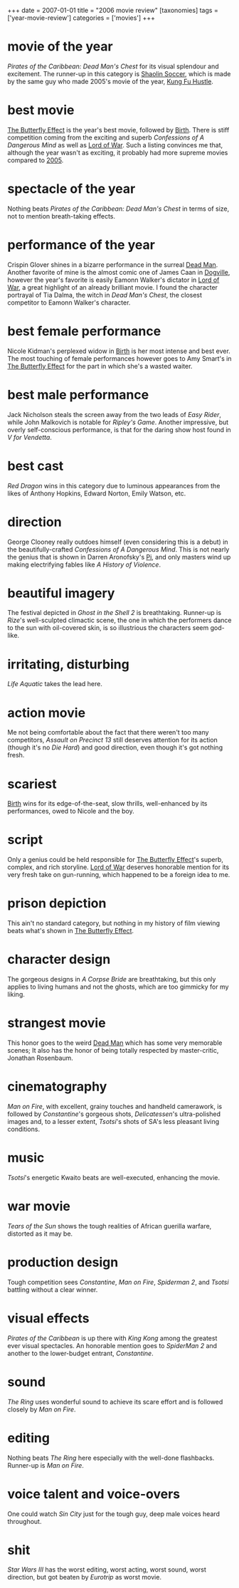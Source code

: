 +++
date = 2007-01-01
title = "2006 movie review"
[taxonomies]
tags = ['year-movie-review']
categories = ['movies']
+++

movie of the year
=================

*Pirates of the Caribbean: Dead Man's Chest* for its visual splendour
and excitement. The runner-up in this category is [Shaolin Soccer],
which is made by the same guy who made 2005's movie of the year, [Kung
Fu Hustle].

best movie
==========

[The Butterfly Effect] is the year's best movie, followed by [Birth].
There is stiff competition coming from the exciting and superb
*Confessions of A Dangerous Mind* as well as [Lord of War]. Such a
listing convinces me that, although the year wasn't as exciting, it
probably had more supreme movies compared to [2005].

spectacle of the year
=====================

Nothing beats *Pirates of the Caribbean: Dead Man's Chest* in terms of
size, not to mention breath-taking effects.

performance of the year
=======================

Crispin Glover shines in a bizarre performance in the surreal [Dead
Man]. Another favorite of mine is the almost comic one of James Caan in
[Dogville], however the year's favorite is easily Eamonn Walker's
dictator in [Lord of War], a great highlight of an already brilliant
movie. I found the character portrayal of Tia Dalma, the witch in *Dead
Man's Chest*, the closest competitor to Eamonn Walker's character.

best female performance
=======================

Nicole Kidman's perplexed widow in [Birth] is her most intense and best
ever. The most touching of female performances however goes to Amy
Smart's in [The Butterfly Effect] for the part in which she's a wasted
waiter.

best male performance
=====================

Jack Nicholson steals the screen away from the two leads of *Easy
Rider*, while John Malkovich is notable for *Ripley's Game*. Another
impressive, but overly self-conscious performance, is that for the
daring show host found in *V for Vendetta*.

best cast
=========

*Red Dragon* wins in this category due to luminous appearances from the
likes of Anthony Hopkins, Edward Norton, Emily Watson, etc.

direction
=========

George Clooney really outdoes himself (even considering this is a debut)
in the beautifully-crafted *Confessions of A Dangerous Mind*. This is
not nearly the genius that is shown in Darren Aronofsky's [Pi], and
only masters wind up making electrifying fables like *A History of
Violence*.

beautiful imagery
=================

The festival depicted in *Ghost in the Shell 2* is breathtaking.
Runner-up is *Rize*'s well-sculpted climactic scene, the one in which
the performers dance to the sun with oil-covered skin, is so illustrious
the characters seem god-like.

irritating, disturbing
======================

*Life Aquatic* takes the lead here.

action movie
============

Me not being comfortable about the fact that there weren't too many
competitors, *Assault on Precinct 13* still deserves attention for its
action (though it's no *Die Hard*) and good direction, even though
it's got nothing fresh.

scariest
========

[Birth] wins for its edge-of-the-seat, slow thrills, well-enhanced by
its performances, owed to Nicole and the boy.

script
======

Only a genius could be held responsible for [The Butterfly Effect]'s
superb, complex, and rich storyline. [Lord of War] deserves honorable
mention for its very fresh take on gun-running, which happened to be a
foreign idea to me.

prison depiction
================

This ain't no standard category, but nothing in my history of film
viewing beats what's shown in [The Butterfly Effect].

character design
================

The gorgeous designs in *A Corpse Bride* are breathtaking, but this only
applies to living humans and not the ghosts, which are too gimmicky for
my liking.

strangest movie
===============

This honor goes to the weird [Dead Man] which has some very memorable
scenes; It also has the honor of being totally respected by
master-critic, Jonathan Rosenbaum.

cinematography
==============

*Man on Fire*, with excellent, grainy touches and handheld camerawork,
is followed by *Constantine*'s gorgeous shots, *Delicatessen*'s
ultra-polished images and, to a lesser extent, *Tsotsi*'s shots of
SA's less pleasant living conditions.

music
=====

*Tsotsi*'s energetic Kwaito beats are well-executed, enhancing the
movie.

war movie
=========

*Tears of the Sun* shows the tough realities of African guerilla
warfare, distorted as it may be.

production design
=================

Tough competition sees *Constantine*, *Man on Fire*, *Spiderman 2*, and
*Tsotsi* battling without a clear winner.

visual effects
==============

*Pirates of the Caribbean* is up there with *King Kong* among the
greatest ever visual spectacles. An honorable mention goes to *SpiderMan
2* and another to the lower-budget entrant, *Constantine*.

sound
=====

*The Ring* uses wonderful sound to achieve its scare effort and is
followed closely by *Man on Fire*.

editing
=======

Nothing beats *The Ring* here especially with the well-done flashbacks.
Runner-up is *Man on Fire*.

voice talent and voice-overs
============================

One could watch *Sin City* just for the tough guy, deep male voices
heard throughout.

shit
====

*Star Wars III* has the worst editing, worst acting, worst sound, worst
direction, but got beaten by *Eurotrip* as worst movie.

  [Shaolin Soccer]: @/shaolin-soccer-2001.md
  [Kung Fu Hustle]: @/kung-fu-hustle-2004.md
  [The Butterfly Effect]: @/the-butterfly-effect-2004.md
  [Birth]: @/birth.md
  [Lord of War]: @/lord-of-war-2005.md
  [2005]: @/2005-movie-review.md
  [Dead Man]: @/dead-man-1995.md
  [Dogville]: @/dogville-2003.md
  [Pi]: @/pi-1997.md
